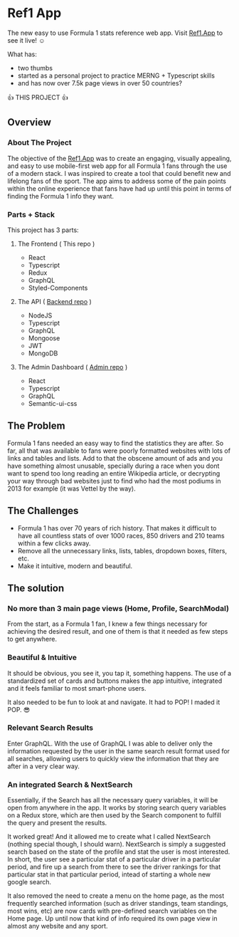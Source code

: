 # Ref1 App

The new easy to use Formula 1 stats reference web app. Visit [Ref1.App](https://ref1.app) to see it live! :relaxed:

What has: 
  * two thumbs 
  * started as a personal project to practice MERNG + Typescript skills
  * and has now over 7.5k page views in over 50 countries? 
  
  :+1: THIS PROJECT :+1:

## Overview

### About The Project

The objective of the [Ref1.App](https://ref1.app) was to create an engaging, visually appealing, and easy to use mobile-first web app for all Formula 1 fans through the use of a modern stack. I was inspired to create a tool that could benefit new and lifelong fans of the sport. The app aims to address some of the pain points within the online experience that fans have had up until this point in terms of finding the Formula 1 info they want.

 
### Parts + Stack

This project has 3 parts:
 1. The Frontend ( This repo )
    * React 
    * Typescript
    * Redux
    * GraphQL
    * Styled-Components
     
 2. The API  ( [Backend repo](https://github.com/claudiovf/ref1-Backend) )
    * NodeJS
    * Typescript
    * GraphQL
    * Mongoose
    * JWT
    * MongoDB 
    
 3. The Admin Dashboard ( [Admin repo](https://github.com/claudiovf/ref1-admin) )
    * React
    * Typescript
    * GraphQL 
    * Semantic-ui-css
    

## The Problem

Formula 1 fans needed an easy way to find the statistics they are after. So far, all that was available to fans were poorly formatted websites with lots of links and tables and lists. Add to that the obscene amount of ads and you have something almost unusable, specially during a race when you dont want to spend too long reading an entire Wikipedia article, or decrypting your way through bad websites just to find who had the most podiums in 2013 for example (it was Vettel by the way). 


## The Challenges

 * Formula 1 has over 70 years of rich history. That makes it difficult to have all countless stats of over 1000 races, 850 drivers and 210 teams within a few clicks away.
 *  Remove all the unnecessary links, lists, tables, dropdown boxes, filters, etc.
 *  Make it intuitive, modern and beautiful.

## The solution

### No more than 3 main page views (Home, Profile, SearchModal)

From the start, as a Formula 1 fan, I knew a few things necessary for achieving the desired result, and one of them is that it needed as few steps to get anywhere.


### Beautiful & Intuitive 

It should be obvious, you see it, you tap it, something happens. The use of a standardized set of cards and buttons makes the app intuitive, integrated and it feels familiar to most smart-phone users.

It also needed to be fun to look at and navigate. It had to POP! I maded it POP. :sunglasses:  


### Relevant Search Results

Enter GraphQL. With the use of GraphQL I was able to deliver only the information requested by the user in the same search result format used for all searches, allowing users to quickly view the information that they are after in a very clear way.


### An integrated Search & NextSearch

Essentially, if the Search has all the necessary query variables, it will be open from anywhere in the app. It works by storing search query variables on a Redux store, which are then used by the Search component to fulfill the query and present the results. 

It worked great! And it allowed me to create what I called NextSearch (nothing special though, I should warn). NextSearch is simply a suggested search based on the state of the profile and stat the user is most interested. In short, the user see a particular stat of a particular driver in a particular period, and fire up a search from there to see the driver rankings for that particular stat in that particular period, intead of starting a whole new google search. 

It also removed the need to create a menu on the home page, as the most frequently searched information (such as driver standings, team standings, most wins, etc) are now cards with pre-defined search variables on the Home page. Up until now that kind of info required its own page view in almost any website and any sport. 





